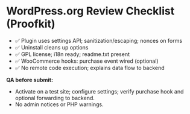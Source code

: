 # WordPress.org Review Checklist (Proofkit)

- ✅ Plugin uses settings API; sanitization/escaping; nonces on forms
- ✅ Uninstall cleans up options
- ✅ GPL license; i18n ready; readme.txt present
- ✅ WooCommerce hooks: purchase event wired (optional)
- ✅ No remote code execution; explains data flow to backend

**QA before submit:**

- Activate on a test site; configure settings; verify purchase hook and optional forwarding to backend.
- No admin notices or PHP warnings.
